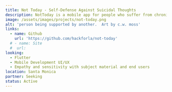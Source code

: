 ```yaml
---
title: Not Today - Self-Defense Against Suicidal Thoughts
description: NotToday is a mobile app for people who suffer from chronic suicidal ideation (thoughts). It allows people to time-shift their desire to live across suicidal/non-suicidal dissociated mental states.
image: /assets/images/projects/not-today.png
alt: 'person being supported by another.  Art by c.w. moss'
links: 
  - name: Github
    url: 'https://github.com/hackforla/not-today'
  # - name: Site
  #  url: 
looking: 
  - Flutter 
  - Mobile Development UI/UX 
  - Empathy and sensitivity with subject material and end users
location: Santa Monica
partner: Seeking
status: Active
---
```


